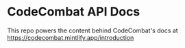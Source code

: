 # CodeCombat API Docs

This repo powers the content behind CodeCombat's docs at https://codecombat.mintlify.app/introduction
